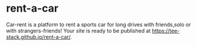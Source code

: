 # rent-a-car
Car-rent is a platform to rent a sports car for long drives with friends,solo or with strangers-friends!
Your site is ready to be published at https://tee-stack.github.io/rent-a-car/.
